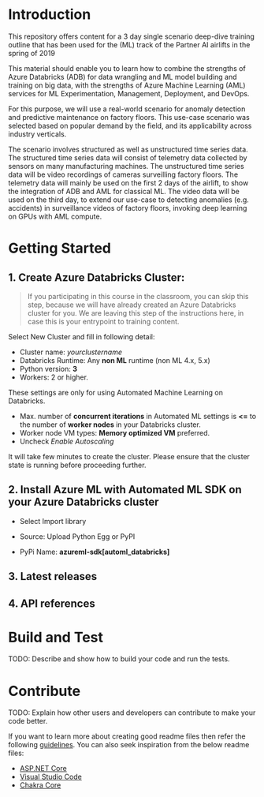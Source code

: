 # Introduction 

This repository offers content for a 3 day single scenario deep-dive training outline that has been used for the (ML) track of the Partner AI airlifts in the spring of 2019

This material should enable you to learn how to combine the strengths of Azure Databricks (ADB) for data wrangling and ML model building and training on big data, with the strengths of Azure Machine Learning (AML) services for ML Experimentation, Management, Deployment, and DevOps. 

For this purpose, we will use a real-world scenario for anomaly detection and predictive maintenance on factory floors. This use-case scenario was selected based on popular demand by the field, and its applicability across industry verticals.  

The scenario involves structured as well as unstructured time series data.  The structured time series data will consist of telemetry data collected by sensors on many manufacturing machines. The unstructured time series data will be video recordings of cameras surveilling factory floors. The telemetry data will mainly be used on the first 2 days of the airlift, to show the integration of ADB and AML for classical ML. The video data will be used on the third day, to extend our use-case to detecting anomalies (e.g. accidents) in surveillance videos of factory floors, invoking deep learning on GPUs with AML compute.

# Getting Started

## 1. Create Azure Databricks Cluster:

> If you participating in this course in the classroom, you can skip this step, because we will have already created an Azure Databricks cluster for you. We are leaving this step of the instructions here, in case this is your entrypoint to training content.

Select New Cluster and fill in following detail:
 - Cluster name: _yourclustername_
 - Databricks Runtime: Any **non ML** runtime (non ML 4.x, 5.x)
 - Python version: **3**
 - Workers: 2 or higher.  

These settings are only for using Automated Machine Learning on Databricks.
 - Max. number of **concurrent iterations** in Automated ML settings is **<=** to the number of **worker nodes** in your Databricks cluster.
 - Worker node VM types: **Memory optimized VM** preferred. 
 - Uncheck _Enable Autoscaling_


It will take few minutes to create the cluster. Please ensure that the cluster state is running before proceeding further.

## 2.	Install Azure ML with Automated ML SDK on your Azure Databricks cluster

- Select Import library

- Source: Upload Python Egg or PyPI

- PyPi Name: **azureml-sdk[automl_databricks]**


## 3.	Latest releases
## 4.	API references

# Build and Test
TODO: Describe and show how to build your code and run the tests. 

# Contribute
TODO: Explain how other users and developers can contribute to make your code better. 

If you want to learn more about creating good readme files then refer the following [guidelines](https://www.visualstudio.com/en-us/docs/git/create-a-readme). You can also seek inspiration from the below readme files:
- [ASP.NET Core](https://github.com/aspnet/Home)
- [Visual Studio Code](https://github.com/Microsoft/vscode)
- [Chakra Core](https://github.com/Microsoft/ChakraCore)